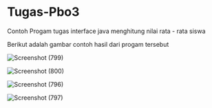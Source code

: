 # Tugas-Pbo3

Contoh Progam tugas interface java menghitung nilai rata - rata siswa

Berikut adalah gambar contoh hasil dari progam tersebut

![Screenshot (799)](https://user-images.githubusercontent.com/51353623/121275672-6ca28680-c8f7-11eb-9f84-500e9e4a6343.png)

![Screenshot (800)](https://user-images.githubusercontent.com/51353623/121275682-6e6c4a00-c8f7-11eb-81d5-b02be3b74f78.png)

![Screenshot (796)](https://user-images.githubusercontent.com/51353623/121275686-6f9d7700-c8f7-11eb-90a5-71528c3400f9.png)

![Screenshot (797)](https://user-images.githubusercontent.com/51353623/121275689-70360d80-c8f7-11eb-81f6-a589d1cfb9ae.png)

